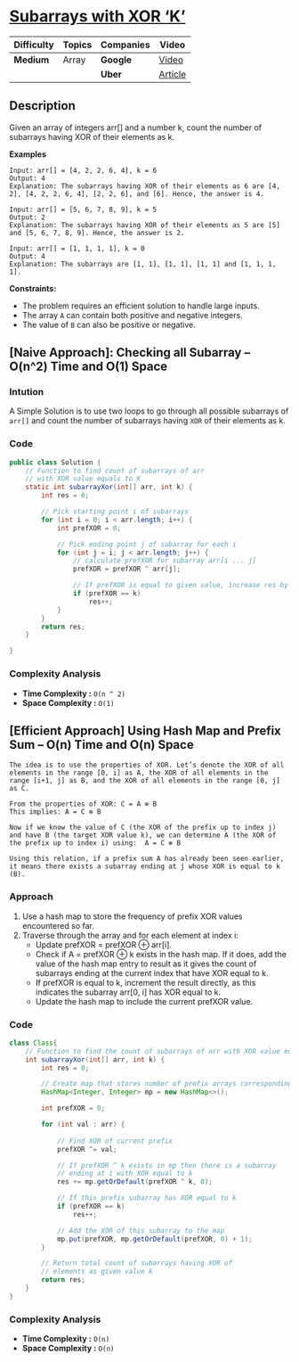 #  [Subarrays with XOR ‘K’](https://www.geeksforgeeks.org/problems/count-subarray-with-given-xor/1)

| Difficulty | Topics       | Companies     | Video                                     |
| ---------- | ------------ | ------------- | ----------------------------------------- |
| **Medium** | Array        | **Google**    | [Video](https://youtu.be/lO9R5CaGRPY?si=tCOA6H2S69aUB2I4) |   
|            |              | **Uber**      | [Article](https://www.geeksforgeeks.org/count-number-subarrays-given-xor/)|

## Description

Given an array of integers arr[] and a number k, count the number of subarrays having XOR of their elements as k.

**Examples**

```
Input: arr[] = [4, 2, 2, 6, 4], k = 6
Output: 4
Explanation: The subarrays having XOR of their elements as 6 are [4, 2], [4, 2, 2, 6, 4], [2, 2, 6], and [6]. Hence, the answer is 4.

Input: arr[] = [5, 6, 7, 8, 9], k = 5
Output: 2
Explanation: The subarrays having XOR of their elements as 5 are [5] and [5, 6, 7, 8, 9]. Hence, the answer is 2.

Input: arr[] = [1, 1, 1, 1], k = 0
Output: 4
Explanation: The subarrays are [1, 1], [1, 1], [1, 1] and [1, 1, 1, 1].
```

**Constraints:**

- The problem requires an efficient solution to handle large inputs.
- The array `A` can contain both positive and negative integers.
- The value of `B` can also be positive or negative.


## [Naive Approach]: Checking all Subarray – O(n^2) Time and O(1) Space

### Intution
A Simple Solution is to use two loops to go through all possible subarrays of `arr[]` and count the number of subarrays having `XOR` of their elements as k. 

### Code
``` Java
public class Solution {
    // Function to find count of subarrays of arr 
  	// with XOR value equals to K
    static int subarrayXor(int[] arr, int k) {
        int res = 0;

        // Pick starting point i of subarrays
        for (int i = 0; i < arr.length; i++) {
            int prefXOR = 0;

            // Pick ending point j of subarray for each i
            for (int j = i; j < arr.length; j++) {
                // calculate prefXOR for subarray arr[i ... j]
                prefXOR = prefXOR ^ arr[j];

                // If prefXOR is equal to given value, increase res by 1
                if (prefXOR == k)
                    res++;
            }
        }
        return res;
    }

}
```
### Complexity Analysis
- **Time Complexity :** `O(n ^ 2)` 
- **Space Complexity :** `O(1)`


## [Efficient Approach] Using Hash Map and Prefix Sum – O(n) Time and O(n) Space

```
The idea is to use the properties of XOR. Let’s denote the XOR of all elements in the range [0, i] as A, the XOR of all elements in the range [i+1, j] as B, and the XOR of all elements in the range [0, j] as C. 

From the properties of XOR: C = A ⊕ B
This implies: A = C ⊕ B

Now if we know the value of C (the XOR of the prefix up to index j) and have B (the target XOR value k), we can determine A (the XOR of the prefix up to index i) using:  A = C ⊕ B

Using this relation, if a prefix sum A has already been seen earlier, it means there exists a subarray ending at j whose XOR is equal to k (B).
```

### Approach

1. Use a hash map to store the frequency of prefix XOR values encountered so far.
2. Traverse through the array and for each element at index i:
    * Update prefXOR = prefXOR ⊕ arr[i].
    * Check if A = prefXOR ⊕ k exists in the hash map. If it does, add the value of the hash map entry to result as it gives the count of subarrays ending at the current index that have XOR equal to k.
    * If prefXOR is equal to k, increment the result directly, as this indicates the subarray arr[0, i] has XOR equal to k.
    * Update the hash map to include the current prefXOR value.

### Code
```java
class Class{
    // Function to find the count of subarrays of arr with XOR value equals to k
    int subarrayXor(int[] arr, int k) {
        int res = 0;

        // Create map that stores number of prefix arrays corresponding to a XOR value
        HashMap<Integer, Integer> mp = new HashMap<>();

        int prefXOR = 0;

        for (int val : arr) {
          
            // Find XOR of current prefix
            prefXOR ^= val;

            // If prefXOR ^ k exists in mp then there is a subarray
            // ending at i with XOR equal to k
            res += mp.getOrDefault(prefXOR ^ k, 0);

            // If this prefix subarray has XOR equal to k
            if (prefXOR == k)
                res++;

            // Add the XOR of this subarray to the map
            mp.put(prefXOR, mp.getOrDefault(prefXOR, 0) + 1);
        }

        // Return total count of subarrays having XOR of
        // elements as given value k
        return res;
    }
}
```

### Complexity Analysis
- **Time Complexity :** `O(n)` 
- **Space Complexity :** `O(n)`


